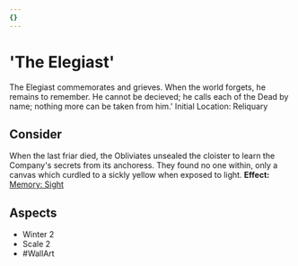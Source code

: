 ```yaml
---
{}
---
```

# 'The Elegiast'
The Elegiast commemorates and grieves. When the world forgets, he remains to remember. He cannot be decieved; he calls each of the Dead by name; nothing more can be taken from him.'
Initial Location: Reliquary
## Consider
When the last friar died, the Obliviates unsealed the cloister to learn the Company's secrets from its anchoress. They found no one within, only a canvas which curdled to a sickly yellow when exposed to light.
**Effect:** [Memory: Sight](https://uadaf.theevilroot.xyz/rowenarium/elements/mem.sight)
## Aspects
- Winter 2
- Scale 2
- #WallArt